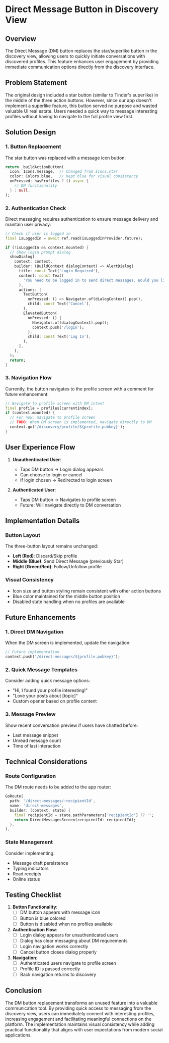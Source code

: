 # Direct Message Button in Discovery View

## Overview

The Direct Message (DM) button replaces the star/superlike button in the discovery view, allowing users to quickly initiate conversations with discovered profiles. This feature enhances user engagement by providing immediate communication options directly from the discovery interface.

## Problem Statement

The original design included a star button (similar to Tinder's superlike) in the middle of the three action buttons. However, since our app doesn't implement a superlike feature, this button served no purpose and wasted valuable UI real estate. Users needed a quick way to message interesting profiles without having to navigate to the full profile view first.

## Solution Design

### 1. Button Replacement

The star button was replaced with a message icon button:

```dart
return _buildActionButton(
  icon: Icons.message,  // Changed from Icons.star
  color: Colors.blue,   // Kept blue for visual consistency
  onPressed: hasProfiles ? () async {
    // DM functionality
  } : null,
);
```

### 2. Authentication Check

Direct messaging requires authentication to ensure message delivery and maintain user privacy:

```dart
// Check if user is logged in
final isLoggedIn = await ref.read(isLoggedInProvider.future);

if (!isLoggedIn && context.mounted) {
  // Show login prompt dialog
  showDialog(
    context: context,
    builder: (BuildContext dialogContext) => AlertDialog(
      title: const Text('Login Required'),
      content: const Text(
        'You need to be logged in to send direct messages. Would you like to log in now?'
      ),
      actions: [
        TextButton(
          onPressed: () => Navigator.of(dialogContext).pop(),
          child: const Text('Cancel'),
        ),
        ElevatedButton(
          onPressed: () {
            Navigator.of(dialogContext).pop();
            context.push('/login');
          },
          child: const Text('Log In'),
        ),
      ],
    ),
  );
  return;
}
```

### 3. Navigation Flow

Currently, the button navigates to the profile screen with a comment for future enhancement:

```dart
// Navigate to profile screen with DM intent
final profile = profiles[currentIndex];
if (context.mounted) {
  // For now, navigate to profile screen
  // TODO: When DM screen is implemented, navigate directly to DM
  context.go('/discovery/profile/${profile.pubkey}');
}
```

## User Experience Flow

1. **Unauthenticated User**:
   - Taps DM button → Login dialog appears
   - Can choose to login or cancel
   - If login chosen → Redirected to login screen

2. **Authenticated User**:
   - Taps DM button → Navigates to profile screen
   - Future: Will navigate directly to DM conversation

## Implementation Details

### Button Layout

The three-button layout remains unchanged:
- **Left (Red)**: Discard/Skip profile
- **Middle (Blue)**: Send Direct Message (previously Star)
- **Right (Green/Red)**: Follow/Unfollow profile

### Visual Consistency

- Icon size and button styling remain consistent with other action buttons
- Blue color maintained for the middle button position
- Disabled state handling when no profiles are available

## Future Enhancements

### 1. Direct DM Navigation

When the DM screen is implemented, update the navigation:

```dart
// Future implementation
context.push('/direct-messages/${profile.pubkey}');
```

### 2. Quick Message Templates

Consider adding quick message options:
- "Hi, I found your profile interesting!"
- "Love your posts about [topic]"
- Custom opener based on profile content

### 3. Message Preview

Show recent conversation preview if users have chatted before:
- Last message snippet
- Unread message count
- Time of last interaction

## Technical Considerations

### Route Configuration

The DM route needs to be added to the app router:

```dart
GoRoute(
  path: '/direct-messages/:recipientId',
  name: 'direct-messages',
  builder: (context, state) {
    final recipientId = state.pathParameters['recipientId'] ?? '';
    return DirectMessagesScreen(recipientId: recipientId);
  },
),
```

### State Management

Consider implementing:
- Message draft persistence
- Typing indicators
- Read receipts
- Online status

## Testing Checklist

1. **Button Functionality**:
   - [ ] DM button appears with message icon
   - [ ] Button is blue colored
   - [ ] Button is disabled when no profiles available

2. **Authentication Flow**:
   - [ ] Login dialog appears for unauthenticated users
   - [ ] Dialog has clear messaging about DM requirements
   - [ ] Login navigation works correctly
   - [ ] Cancel button closes dialog properly

3. **Navigation**:
   - [ ] Authenticated users navigate to profile screen
   - [ ] Profile ID is passed correctly
   - [ ] Back navigation returns to discovery

## Conclusion

The DM button replacement transforms an unused feature into a valuable communication tool. By providing quick access to messaging from the discovery view, users can immediately connect with interesting profiles, increasing engagement and facilitating meaningful connections on the platform. The implementation maintains visual consistency while adding practical functionality that aligns with user expectations from modern social applications.